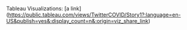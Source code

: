 Tableau Visualizations:
[a link] (https://public.tableau.com/views/TwitterCOVID/Story1?:language=en-US&publish=yes&:display_count=n&:origin=viz_share_link)
